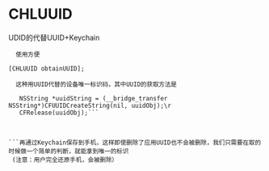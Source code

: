 # CHLUUID
UDID的代替UUID+Keychain

      使用方便
```[CHLUUID obtainUUID];```

      这种用UUID代替的设备唯一标识码，其中UUID的获取方法是

```CFUUIDRef uuidObj = CFUUIDCreate(nil);\r
   NSString *uuidString = (__bridge_transfer NSString*)CFUUIDCreateString(nil, uuidObj);\r
   CFRelease(uuidObj);```
  
      
      
```再通过Keychain保存到手机，这样即使删除了应用UUID也不会被删除，我们只需要在取的时候做一个简单的判断，就能拿到唯一的标识
 (注意：用户完全还原手机，会被删除）
      
